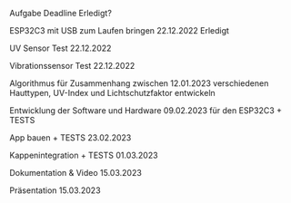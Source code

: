 Aufgabe                                                     Deadline                            Erledigt?

ESP32C3 mit USB zum Laufen bringen                          22.12.2022                          Erledigt

UV Sensor Test                                              22.12.2022

Vibrationssensor Test                                       22.12.2022

Algorithmus für Zusammenhang zwischen                       12.01.2023
verschiedenen Hauttypen, UV-Index und
Lichtschutzfaktor entwickeln

Entwicklung der Software und Hardware                       09.02.2023
für den ESP32C3 + TESTS

App bauen + TESTS                                           23.02.2023

Kappenintegration + TESTS                                   01.03.2023

Dokumentation & Video                                       15.03.2023

Präsentation                                                15.03.2023

